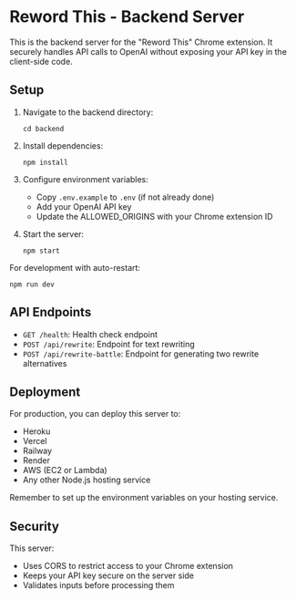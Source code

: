 # Reword This - Backend Server

This is the backend server for the "Reword This" Chrome extension. It securely handles API calls to OpenAI without exposing your API key in the client-side code.

## Setup

1. Navigate to the backend directory:
   ```
   cd backend
   ```

2. Install dependencies:
   ```
   npm install
   ```

3. Configure environment variables:
   - Copy `.env.example` to `.env` (if not already done)
   - Add your OpenAI API key
   - Update the ALLOWED_ORIGINS with your Chrome extension ID

4. Start the server:
   ```
   npm start
   ```

For development with auto-restart:
   ```
   npm run dev
   ```

## API Endpoints

- `GET /health`: Health check endpoint
- `POST /api/rewrite`: Endpoint for text rewriting
- `POST /api/rewrite-battle`: Endpoint for generating two rewrite alternatives

## Deployment

For production, you can deploy this server to:
- Heroku
- Vercel
- Railway
- Render
- AWS (EC2 or Lambda)
- Any other Node.js hosting service

Remember to set up the environment variables on your hosting service.

## Security

This server:
- Uses CORS to restrict access to your Chrome extension
- Keeps your API key secure on the server side
- Validates inputs before processing them 